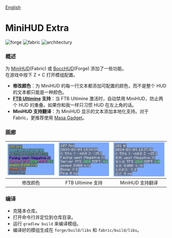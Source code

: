 [English](./README_EN.md)

# MiniHUD Extra
<p>
  <img alt="forge" src="https://cdn.jsdelivr.net/npm/@intergrav/devins-badges@3.2.0/assets/cozy/supported/forge_vector.svg">
  <img alt="fabric" src="https://cdn.jsdelivr.net/npm/@intergrav/devins-badges@3.2.0/assets/cozy/supported/fabric_vector.svg">
  <img alt="architectury" src="https://cdn.jsdelivr.net/npm/@intergrav/devins-badges@3.2.0/assets/cozy/requires/architectury-api_vector.svg">
</p>

### 概述
为 [MiniHUD](https://www.curseforge.com/minecraft/mc-mods/minihud)(Fabric) 或 [BoccHUD](https://modrinth.com/mod/bocchud)(Forge) 添加了一些功能。<br>
在游戏中按下 Z + C 打开模组配置。
- **修改颜色**：为 MiniHUD 的每一行文本都添加可配置的颜色，而不是整个 HUD 的文本都只能是一种颜色。
- **[FTB Ultimine](https://www.curseforge.com/minecraft/mc-mods/ftb-ultimine-fabric) 支持**：当 FTB Ultimine 激活时，自动禁用 MiniHUD，防止两个 HUD 的重叠。如果你和我一样只习惯 HUD 在左上角的话。
- **MiniHUD 支持翻译**：为 MiniHUD 显示的文本添加本地化支持。对于 Fabric，更推荐使用 [Masa Gadget](https://modrinth.com/mod/masa-gadget/)。

### 画廊
| <img src="images/modifycolors.png" alt="modifycolors" width="200"> | <img src="images/ftbultiminesupport.gif" alt="ftbultiminesupport" width="200"> | <img src="images/minihudi18n.png" alt="minihudi18n" width="200"> |
|:------------------------------------------------------------------:|:------------------------------------------------------------------------------:|:----------------------------------------------------------------:|
|                                修改颜色                                |                                FTB Ultimine 支持                                 |                           MiniHUD 支持翻译                           |

### 编译
- 克隆本仓库。
- 打开命令行并定位到仓库目录。
- 运行 `gradlew build` 来编译模组。
- 编译好的模组生成在 `forge/build/libs` 和 `fabric/build/libs`。